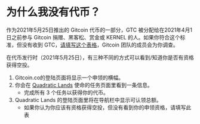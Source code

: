 # 为什么我没有代币？

作为2021年5月25日推出的 Gitcoin 代币的一部分，GTC 被分配给在2021年4月1日之前参与 Gitcoin 捐赠、黑客松、赏金或 KERNEL 的人。如果你符合这个标准，但没有收到 GTC，[请填写这个表格](https://forms.gle/btrX6ny4K6YBuJp3A)，Gitcoin 团队的成员会为你调查。

在代币发行时（2021年5月25日），有三种不同的方式可以看到/知道你是否有资格获得空投。

1. Gitcoin.co的登陆页面将显示一个申领的横幅。
2. 你会在 [Quadratic Lands](https://gitcoin.co/quadraticlands/mission) 使命的任务页面里看到一条信息。
   * 完成所有 3 个任务以获得你的代币。
3. Quadratic Lands 的登陆页面里将在导航栏中显示可认领总额。
   * 如果你认为你应该有资格获得空投，但没有看到你的申领资格，请填写此表
